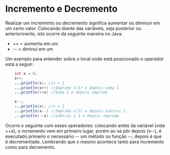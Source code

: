 # Incremento e Decremento

Realizar um incremento ou decremento significa aumentar ou diminuir em um certo valor. Colocando diante das variáveis, seja posterior ou anteriormente, isto ocorre da seguinte maneira no Java:

* ++ = aumenta em um
* -- = diminui em um

Um exemplo para entender sobre o local onde está posicionado o operador está a seguir:
```java
    int x = 0;
    x++;
    ...println(x); //x = 1
    ...println(x++) //Imprime x(1) e depois soma 1
    ...println(++x) //Soma 1 e depois imprime

    x--;
    ...println(x); //x = 2
    ...println(x--) //Imprime x(2) e depois subtrai 1
    ...println(--x) //subtrai 1 1 e depois imprime
```
Ocorre o seguinte com esses operadores: colocando antes da variável (vide ++x), o incremento vem em primeiro lugar, porém ao se pôr depois (x--), é executado primeiro o necessário -- um método ou função --, depois é que é decrementado. Lembrando que o mesmo acontece tanto para incremento como para decremento. 
